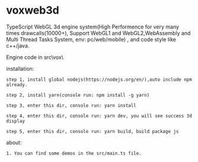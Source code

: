 # voxweb3d
TypeScript WebGL 3d engine system(High Performence for very many times drawcalls(10000+), Support WebGL1 and WebGL2,WebAssembly and Multi Thread Tasks System, env: pc/web/mobile) , and code style like c++/java.

Engine code in src\vox\

installation:

    step 1, install global nodejs(https://nodejs.org/en/),auto include npm already.
    
    step 2, install yarn(console run: npm install -g yarn)
    
    step 3, enter this dir, console run: yarn install
    
    step 4, enter this dir, console run: yarn dev, you will see success 3d display
    
    step 5, enter this dir, console run: yarn build, build package js

about:

    1. You can find some demos in the src/main.ts file.
